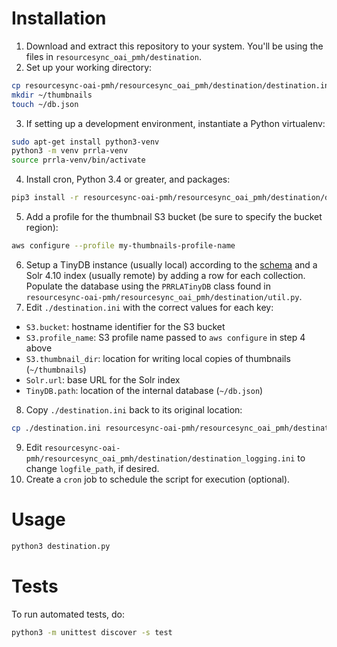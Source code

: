 # Installation

1. Download and extract this repository to your system. You'll be using the files in `resourcesync_oai_pmh/destination`.
2. Set up your working directory:
  ```bash
  cp resourcesync-oai-pmh/resourcesync_oai_pmh/destination/destination.ini .
  mkdir ~/thumbnails
  touch ~/db.json
  ```
3. If setting up a development environment, instantiate a Python virtualenv:
  ```bash
  sudo apt-get install python3-venv
  python3 -m venv prrla-venv
  source prrla-venv/bin/activate
  ```
4. Install cron, Python 3.4 or greater, and packages:
  ```bash
  pip3 install -r resourcesync-oai-pmh/resourcesync_oai_pmh/destination/destination_requirements.txt
  ```
5. Add a profile for the thumbnail S3 bucket (be sure to specify the bucket region):
  ```bash
  aws configure --profile my-thumbnails-profile-name
  ```
6. Setup a TinyDB instance (usually local) according to the [schema](https://github.com/UCLALibrary/resourcesync-oai-pmh/wiki/Table-Schemas#destination) and a Solr 4.10 index (usually remote) by adding a row for each collection. Populate the database using the `PRRLATinyDB` class found in `resourcesync-oai-pmh/resourcesync_oai_pmh/destination/util.py`.
7. Edit `./destination.ini` with the correct values for each key:
  - `S3.bucket`: hostname identifier for the S3 bucket
  - `S3.profile_name`: S3 profile name passed to `aws configure` in step 4 above
  - `S3.thumbnail_dir`: location for writing local copies of thumbnails (`~/thumbnails`)
  - `Solr.url`: base URL for the Solr index
  - `TinyDB.path`: location of the internal database (`~/db.json`)
8. Copy `./destination.ini` back to its original location:
  ```bash
  cp ./destination.ini resourcesync-oai-pmh/resourcesync_oai_pmh/destination/destination.ini
  ```
9. Edit `resourcesync-oai-pmh/resourcesync_oai_pmh/destination/destination_logging.ini` to change `logfile_path`, if desired.
10. Create a `cron` job to schedule the script for execution (optional).

# Usage

```bash
python3 destination.py
```

# Tests

To run automated tests, do:
```bash
python3 -m unittest discover -s test
```